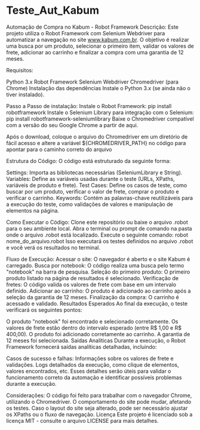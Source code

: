 # Teste_Aut_Kabum
Automação de Compra no Kabum - Robot Framework
Descrição: Este projeto utiliza o Robot Framework com Selenium Webdriver para automatizar a navegação no site www.kabum.com.br. O objetivo é realizar uma busca por um produto, selecionar o primeiro item, validar os valores de frete, adicionar ao carrinho e finalizar a compra com uma garantia de 12 meses.

Requisitos:

Python 3.x
Robot Framework
Selenium Webdriver
Chromedriver (para Chrome)
Instalação das dependências
Instale o Python 3.x (se ainda não o tiver instalado).

Passo a Passo de instalação:
Instale o Robot Framework: pip install robotframework
Instale o Selenium Library para integração com o Selenium: pip install robotframework-seleniumlibrary
Baixe o Chromedriver compatível com a versão do seu Google Chrome a partir de aqui.

Após o download, coloque o arquivo do Chromedriver em um diretório de fácil acesso e altere a variável ${CHROMEDRIVER_PATH} no código para apontar para o caminho correto do arquivo

Estrutura do Código:
O código está estruturado da seguinte forma:

Settings: Importa as bibliotecas necessárias (SeleniumLibrary e String).
Variables: Define as variáveis usadas durante o teste (URLs, XPaths, variáveis de produto e frete).
Test Cases: Define os casos de teste, como buscar por um produto, verificar o valor de frete, comprar o produto e verificar o carrinho.
Keywords: Contém as palavras-chave reutilizáveis para a execução do teste, como validações de valores e manipulação de elementos na página.

Como Executar o Código:
Clone este repositório ou baixe o arquivo .robot para o seu ambiente local.
Abra o terminal ou prompt de comando na pasta onde o arquivo .robot está localizado.
Execute o seguinte comando: robot nome_do_arquivo.robot
Isso executará os testes definidos no arquivo .robot e você verá os resultados no terminal.

Fluxo de Execução:
Acessar o site: O navegador é aberto e o site Kabum é carregado.
Busca por notebook: O código realiza uma busca pelo termo "notebook" na barra de pesquisa.
Seleção do primeiro produto: O primeiro produto listado na página de resultados é selecionado.
Verificação de fretes: O código valida os valores de frete com base em um intervalo definido.
Adicionar ao carrinho: O produto é adicionado ao carrinho após a seleção da garantia de 12 meses.
Finalização da compra: O carrinho é acessado e validado.
Resultados Esperados
Ao final da execução, o teste verificará os seguintes pontos:

O produto "notebook" foi encontrado e selecionado corretamente.
Os valores de frete estão dentro do intervalo esperado (entre R$ 1,00 e R$ 400,00).
O produto foi adicionado corretamente ao carrinho.
A garantia de 12 meses foi selecionada.
Saídas Analíticas
Durante a execução, o Robot Framework fornecerá saídas analíticas detalhadas, incluindo:

Casos de sucesso e falhas:
Informações sobre os valores de frete e validações.
Logs detalhados da execução, como clique de elementos, valores encontrados, etc.
Esses detalhes serão úteis para validar o funcionamento correto da automação e identificar possíveis problemas durante a execução.

Considerações:
O código foi feito para trabalhar com o navegador Chrome, utilizando o Chromedriver.
O comportamento do site pode mudar, afetando os testes. Caso o layout do site seja alterado, pode ser necessário ajustar os XPaths ou o fluxo de navegação.
Licença
Este projeto é licenciado sob a licença MIT - consulte o arquivo LICENSE para mais detalhes.



